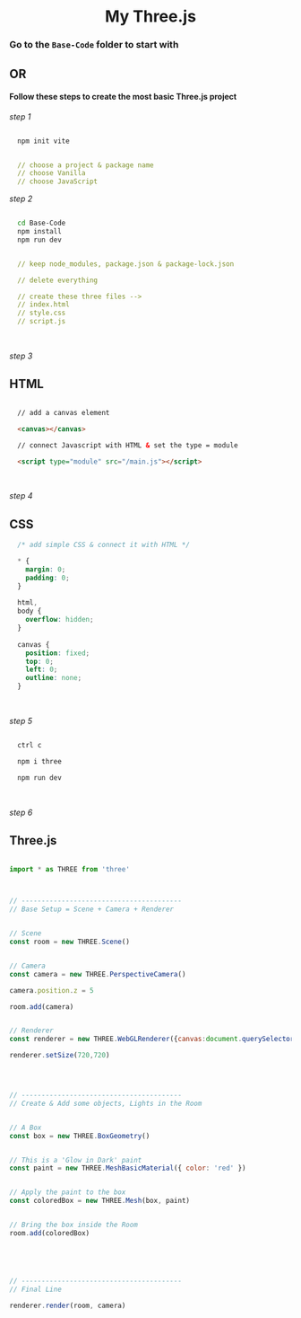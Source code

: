 <h1 align="center">My Three.js</h1>

### Go to the `Base-Code` folder to start with

## OR

<h4> Follow these steps to create the most basic Three.js project </h4>

_step 1_

```bash

  npm init vite

```

```yml

  // choose a project & package name
  // choose Vanilla
  // choose JavaScript

```

_step 2_

```bash

  cd Base-Code
  npm install
  npm run dev

```

```yml

  // keep node_modules, package.json & package-lock.json

  // delete everything

  // create these three files --> 
  // index.html 
  // style.css 
  // script.js

```

<br>

_step 3_
## HTML
```html

  // add a canvas element

  <canvas></canvas>

  // connect Javascript with HTML & set the type = module

  <script type="module" src="/main.js"></script>

```

<br>

_step 4_
## CSS
```css
  /* add simple CSS & connect it with HTML */

  * {
    margin: 0;
    padding: 0;
  }
  
  html,
  body {
    overflow: hidden;
  }
  
  canvas {
    position: fixed;
    top: 0;
    left: 0;
    outline: none;
  }

```

<br>

_step 5_
```bash

  ctrl c

  npm i three

  npm run dev

```

<br>

_step 6_
## Three.js
```js

import * as THREE from 'three'



// ----------------------------------------
// Base Setup = Scene + Camera + Renderer


// Scene
const room = new THREE.Scene()


// Camera
const camera = new THREE.PerspectiveCamera()

camera.position.z = 5

room.add(camera)


// Renderer
const renderer = new THREE.WebGLRenderer({canvas:document.querySelector('canvas')})

renderer.setSize(720,720)




// ----------------------------------------
// Create & Add some objects, Lights in the Room


// A Box
const box = new THREE.BoxGeometry()


// This is a 'Glow in Dark' paint
const paint = new THREE.MeshBasicMaterial({ color: 'red' })


// Apply the paint to the box
const coloredBox = new THREE.Mesh(box, paint)


// Bring the box inside the Room
room.add(coloredBox)





// ----------------------------------------
// Final Line

renderer.render(room, camera)

```
